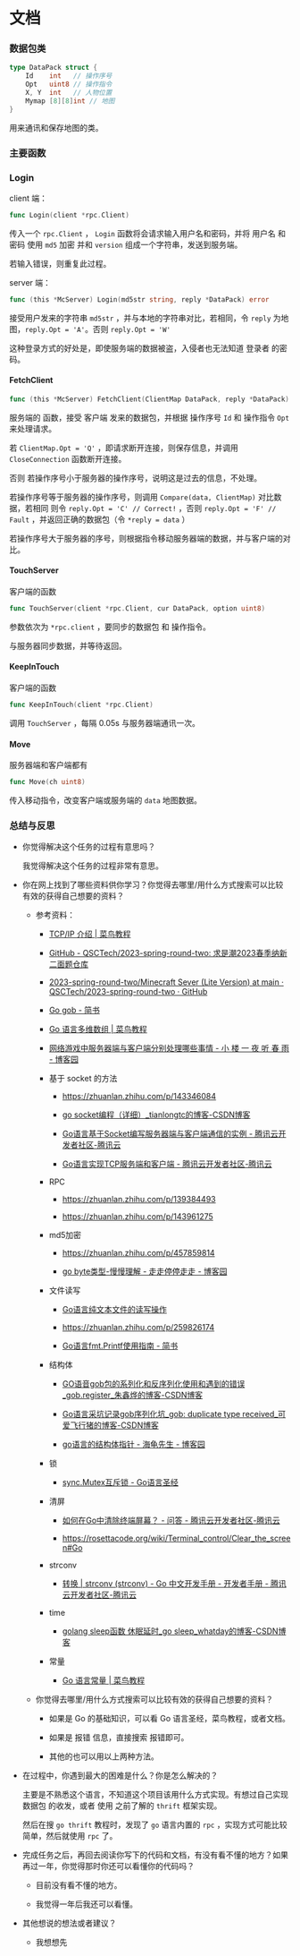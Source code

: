# 文档

### 数据包类

```go
type DataPack struct {
	Id    int   // 操作序号
	Opt   uint8 // 操作指令
	X, Y  int   // 人物位置
	Mymap [8][8]int // 地图
}
```

用来通讯和保存地图的类。

### 主要函数

### Login

client 端：

```go
func Login(client *rpc.Client)
```

传入一个 `rpc.Client` ， `Login` 函数将会请求输入用户名和密码，并将 用户名 和 密码 使用 `md5`  加密 并和 `version` 组成一个字符串，发送到服务端。

若输入错误，则重复此过程。

server 端：

```go
func (this *McServer) Login(md5str string, reply *DataPack) error
```

接受用户发来的字符串 `md5str` ，并与本地的字符串对比，若相同，令 `reply` 为地图，`reply.Opt = 'A'`。否则 `reply.Opt = 'W'` 

这种登录方式的好处是，即使服务端的数据被盗，入侵者也无法知道 登录者 的密码。

#### FetchClient

```go
func (this *McServer) FetchClient(ClientMap DataPack, reply *DataPack) error
```

服务端的 函数，接受 客户端 发来的数据包，并根据 操作序号 `Id` 和 操作指令 `Opt` 来处理请求。

若 `ClientMap.Opt = 'Q'` ，即请求断开连接，则保存信息，并调用 `CloseConnection` 函数断开连接。

否则 若操作序号小于服务器的操作序号，说明这是过去的信息，不处理。

若操作序号等于服务器的操作序号，则调用 `Compare(data, ClientMap)` 对比数据，若相同 则令 `reply.Opt = 'C' // Correct!` ，否则 `reply.Opt = 'F' // Fault` ，并返回正确的数据包（令 `*reply = data` ）

若操作序号大于服务器的序号，则根据指令移动服务器端的数据，并与客户端的对比。

#### TouchServer

客户端的函数

```go
func TouchServer(client *rpc.Client, cur DataPack, option uint8)
```

参数依次为 `*rpc.client` ，要同步的数据包 和 操作指令。

与服务器同步数据，并等待返回。

#### KeepInTouch

客户端的函数

```go
func KeepInTouch(client *rpc.Client)
```

调用 `TouchServer` ，每隔 0.05s 与服务器端通讯一次。

#### Move

服务器端和客户端都有

```go
func Move(ch uint8)
```

传入移动指令，改变客户端或服务端的 `data` 地图数据。

### 总结与反思

- 你觉得解决这个任务的过程有意思吗？
  
  我觉得解决这个任务的过程非常有意思。

- 你在网上找到了哪些资料供你学习？你觉得去哪里/用什么方式搜索可以比较有效的获得自己想要的资料？
  
  - 参考资料：
    
    - [TCP/IP 介绍 | 菜鸟教程](https://www.runoob.com/tcpip/tcpip-intro.html)
    
    - [GitHub - QSCTech/2023-spring-round-two: 求是潮2023春季纳新二面题仓库](https://github.com/QSCTech/2023-spring-round-two)
    
    - [2023-spring-round-two/Minecraft Sever (Lite Version) at main · QSCTech/2023-spring-round-two · GitHub](https://github.com/QSCTech/2023-spring-round-two/tree/main/Minecraft%20Sever%20(Lite%20Version))
    
    - [Go gob - 简书](https://www.jianshu.com/p/b208cf559c41)
    
    - [Go 语言多维数组 | 菜鸟教程](https://www.runoob.com/go/go-multi-dimensional-arrays.html#:~:text=%E4%BA%8C%E7%BB%B4%E6%95%B0%E7%BB%84%E6%98%AF%E6%9C%80%E7%AE%80%E5%8D%95%E7%9A%84%E5%A4%9A%E7%BB%B4%E6%95%B0%E7%BB%84%EF%BC%8C%E4%BA%8C%E7%BB%B4%E6%95%B0%E7%BB%84%E6%9C%AC%E8%B4%A8%E4%B8%8A%E6%98%AF%E7%94%B1%E4%B8%80%E7%BB%B4%E6%95%B0%E7%BB%84%E7%BB%84%E6%88%90%E7%9A%84%E3%80%82.%20%E4%BA%8C%E7%BB%B4%E6%95%B0%E7%BB%84%E5%AE%9A%E4%B9%89%E6%96%B9%E5%BC%8F%E5%A6%82%E4%B8%8B%EF%BC%9A.%20variable_type%20%E4%B8%BA%20Go%20%E8%AF%AD%E8%A8%80%E7%9A%84%E6%95%B0%E6%8D%AE%E7%B1%BB%E5%9E%8B%EF%BC%8CarrayName%20%E4%B8%BA%E6%95%B0%E7%BB%84%E5%90%8D%EF%BC%8C%E4%BA%8C%E7%BB%B4%E6%95%B0%E7%BB%84%E5%8F%AF%E8%AE%A4%E4%B8%BA%E6%98%AF%E4%B8%80%E4%B8%AA%E8%A1%A8%E6%A0%BC%EF%BC%8Cx%20%E4%B8%BA%E8%A1%8C%EF%BC%8Cy,a%20%5B%20i%20%5D%20%5B%20j%20%5D%20%E6%9D%A5%E8%AE%BF%E9%97%AE%E3%80%82.)
    
    - [网络游戏中服务器端与客户端分别处理哪些事情 - 小 楼 一 夜 听 春 雨 - 博客园](https://www.cnblogs.com/kex1n/archive/2012/05/29/2523992.html)
    
    - 基于 socket 的方法
      
      - https://zhuanlan.zhihu.com/p/143346084
      
      - [go socket编程（详细）_tianlongtc的博客-CSDN博客](https://blog.csdn.net/tianlongtc/article/details/80163661)
      
      - [Go语言基于Socket编写服务器端与客户端通信的实例 - 腾讯云开发者社区-腾讯云](https://cloud.tencent.com/developer/article/1073200)
      
      - [Go语言实现TCP服务端和客户端 - 腾讯云开发者社区-腾讯云](https://cloud.tencent.com/developer/article/1733034)    
    
    - RPC
      
      - https://zhuanlan.zhihu.com/p/139384493
      
      - https://zhuanlan.zhihu.com/p/143961275
    
    - md5加密
      
      - https://zhuanlan.zhihu.com/p/457859814
      
      - [go byte类型-慢慢理解 - 走走停停走走 - 博客园](https://www.cnblogs.com/zccst/p/14054009.html)
    
    - 文件读写
      
      - [Go语言纯文本文件的读写操作](http://c.biancheng.net/view/4556.html)
      
      - https://zhuanlan.zhihu.com/p/259826174
      
      - [Go语言fmt.Printf使用指南 - 简书](https://www.jianshu.com/p/40cbdc02e4b5)
    
    - 结构体
      
      - [GO语音gob包的系列化和反序列化使用和遇到的错误_gob.register_朱鑫烨的博客-CSDN博客](https://blog.csdn.net/weixin_44001557/article/details/102816811?spm=1001.2014.3001.5502) 
      
      - [Go语言采坑记录gob序列化坑_gob: duplicate type received_可爱飞行猪的博客-CSDN博客](https://blog.csdn.net/GeMarK/article/details/89357013)
      
      - [go语言的结构体指针 - 海龟先生 - 博客园](https://www.cnblogs.com/haiguixiansheng/p/10613754.html)
    
    - 锁
      
      - [sync.Mutex互斥锁 - Go语言圣经](https://gopl-zh.github.io/ch9/ch9-02.html)
    
    - 清屏
      
      - [如何在Go中清除终端屏幕？ - 问答 - 腾讯云开发者社区-腾讯云](https://cloud.tencent.com/developer/ask/sof/142335)
      
      - https://rosettacode.org/wiki/Terminal_control/Clear_the_screen#Go
    
    - strconv
      
      - [转换 | strconv (strconv) - Go 中文开发手册 - 开发者手册 - 腾讯云开发者社区-腾讯云](https://cloud.tencent.com/developer/section/1144302)
    
    - time
      
      - [golang sleep函数 休眠延时_go sleep_whatday的博客-CSDN博客](https://blog.csdn.net/whatday/article/details/102637905)
    
    - 常量
      
      - [Go 语言常量 | 菜鸟教程](https://www.runoob.com/go/go-constants.html)
  
  - 你觉得去哪里/用什么方式搜索可以比较有效的获得自己想要的资料？
    
    - 如果是 Go 的基础知识，可以看 Go 语言圣经，菜鸟教程，或者文档。
    
    - 如果是 报错 信息，直接搜索 报错即可。
    
    - 其他的也可以用以上两种方法。

- 在过程中，你遇到最大的困难是什么？你是怎么解决的？
  
  主要是不熟悉这个语言，不知道这个项目该用什么方式实现。有想过自己实现 数据包 的收发，或者 使用 之前了解的 `thrift` 框架实现。
  
  然后在搜 `go thrift` 教程时，发现了 `go`  语言内置的 `rpc` ，实现方式可能比较简单，然后就使用 `rpc` 了。

- 完成任务之后，再回去阅读你写下的代码和文档，有没有看不懂的地方？如果再过一年，你觉得那时你还可以看懂你的代码吗？
  
  - 目前没有看不懂的地方。
  
  - 我觉得一年后我还可以看懂。

- 其他想说的想法或者建议？
  
  - 我想想先

            
